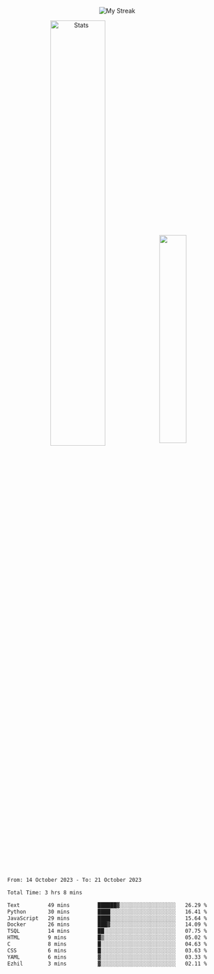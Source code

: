 <p align="center">
<picture>
  <source media="(prefers-color-scheme: dark)" srcset="http://github-readme-streak-stats.herokuapp.com?user=semolik&theme=dark&hide_border=true&background=DD272700">
  <img alt="My Streak" src="http://github-readme-streak-stats.herokuapp.com?user=semolik&hide_border=true">
</picture>
</p>
<div align="center">
  <picture>
    <source media="(prefers-color-scheme: dark)" srcset="https://github-readme-stats.vercel.app/api?username=semolik&show_icons=true&bg_color=DD272700&hide_border=true&theme=dark">
        <img alt="Stats" src="https://github-readme-stats.vercel.app/api?username=semolik&show_icons=true&bg_color=DD272700&hide_border=true" width="50%" >
  </picture>
  <sup>
  <picture>
  <source media="(prefers-color-scheme: dark)" srcset="https://github-readme-stats.vercel.app/api/top-langs/?username=semolik&layout=compact&hide_border=true&bg_color=DD272700&theme=dark">
  <img src="https://github-readme-stats.vercel.app/api/top-langs/?username=semolik&layout=compact&hide_border=true" width="35%" />
  </picture>
  </sup>
</div>
<!--START_SECTION:waka-->

```txt
From: 14 October 2023 - To: 21 October 2023

Total Time: 3 hrs 8 mins

Text         49 mins         ██████▓░░░░░░░░░░░░░░░░░░   26.29 %
Python       30 mins         ████░░░░░░░░░░░░░░░░░░░░░   16.41 %
JavaScript   29 mins         ████░░░░░░░░░░░░░░░░░░░░░   15.64 %
Docker       26 mins         ███▓░░░░░░░░░░░░░░░░░░░░░   14.09 %
TSQL         14 mins         ██░░░░░░░░░░░░░░░░░░░░░░░   07.75 %
HTML         9 mins          █▒░░░░░░░░░░░░░░░░░░░░░░░   05.02 %
C            8 mins          █░░░░░░░░░░░░░░░░░░░░░░░░   04.63 %
CSS          6 mins          █░░░░░░░░░░░░░░░░░░░░░░░░   03.63 %
YAML         6 mins          ▓░░░░░░░░░░░░░░░░░░░░░░░░   03.33 %
Ezhil        3 mins          ▓░░░░░░░░░░░░░░░░░░░░░░░░   02.11 %
```

<!--END_SECTION:waka-->

